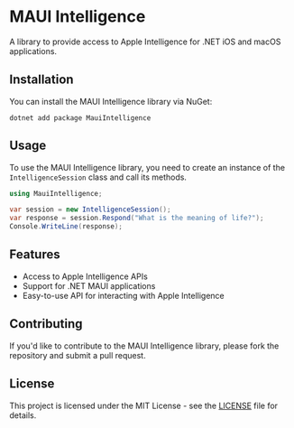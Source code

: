 # MAUI Intelligence

A library to provide access to Apple Intelligence for .NET iOS and macOS applications.

## Installation

You can install the MAUI Intelligence library via NuGet:

```
dotnet add package MauiIntelligence
```

## Usage

To use the MAUI Intelligence library, you need to create an instance of the `IntelligenceSession` class and call its methods.

```csharp
using MauiIntelligence;

var session = new IntelligenceSession();
var response = session.Respond("What is the meaning of life?");
Console.WriteLine(response);
```

## Features

- Access to Apple Intelligence APIs
- Support for .NET MAUI applications
- Easy-to-use API for interacting with Apple Intelligence

## Contributing

If you'd like to contribute to the MAUI Intelligence library, please fork the repository and submit a pull request.

## License

This project is licensed under the MIT License - see the [LICENSE](LICENSE) file for details.
